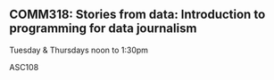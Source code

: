## COMM318: Stories from data: Introduction to programming for data journalism 


Tuesday & Thursdays noon to 1:30pm

ASC108

 
